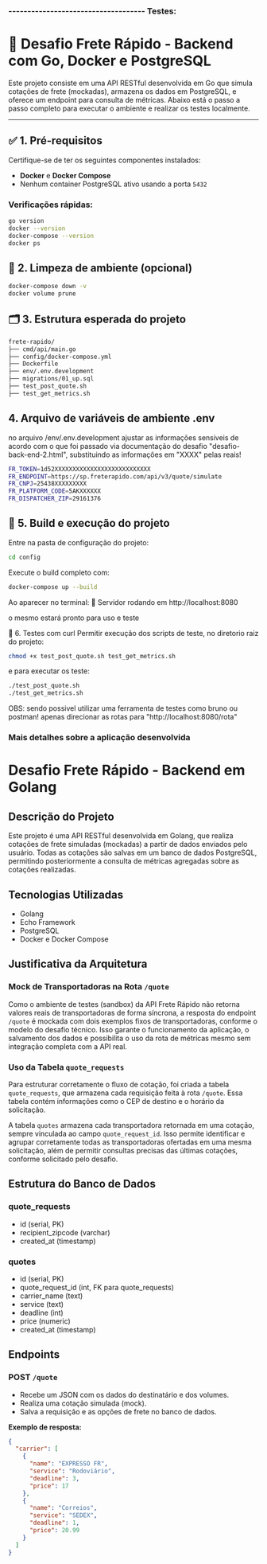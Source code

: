 ### ------------------------------------ Testes:

# 🚚 Desafio Frete Rápido - Backend com Go, Docker e PostgreSQL

Este projeto consiste em uma API RESTful desenvolvida em Go que simula cotações de frete (mockadas), armazena os dados em PostgreSQL, e oferece um endpoint para consulta de métricas. Abaixo está o passo a passo completo para executar o ambiente e realizar os testes localmente.

---

## ✅ 1. Pré-requisitos

Certifique-se de ter os seguintes componentes instalados:

- **Docker** e **Docker Compose**
- Nenhum container PostgreSQL ativo usando a porta `5432`

### Verificações rápidas:

```bash
go version
docker --version
docker-compose --version
docker ps
```
## 🧹 2. Limpeza de ambiente (opcional)

```bash
docker-compose down -v
docker volume prune
```

## 🗂️ 3. Estrutura esperada do projeto
```bash
frete-rapido/
├── cmd/api/main.go
├── config/docker-compose.yml
├── Dockerfile
├── env/.env.development
├── migrations/01_up.sql
├── test_post_quote.sh
├── test_get_metrics.sh
```


## 4. Arquivo de variáveis de ambiente .env
no arquivo /env/.env.development ajustar as informações sensiveis
de acordo com o que foi passado via documentação do desafio "desafio-back-end-2.html",
substituindo as informaçôes em "XXXX" pelas reais!
```bash
FR_TOKEN=1d52XXXXXXXXXXXXXXXXXXXXXXXXXXX
FR_ENDPOINT=https://sp.freterapido.com/api/v3/quote/simulate
FR_CNPJ=25438XXXXXXXXX
FR_PLATFORM_CODE=5AKXXXXXX
FR_DISPATCHER_ZIP=29161376
```


## 🐳 5. Build e execução do projeto

Entre na pasta de configuração do projeto:
```bash
cd config
```
Execute o build completo com:
```bash
docker-compose up --build
```
Ao aparecer no terminal:
🚀 Servidor rodando em http://localhost:8080

o mesmo estará pronto para uso e teste


🧪 6. Testes com curl
Permitir execução dos scripts de teste, no diretorio raiz do projeto:
```bash
chmod +x test_post_quote.sh test_get_metrics.sh
```
e para executar os teste:
```bash
./test_post_quote.sh
./test_get_metrics.sh
```

OBS: sendo possivel utilizar uma ferramenta de testes como bruno ou
postman!
apenas direcionar as rotas para "http://localhost:8080/rota"



### Mais detalhes sobre a aplicação desenvolvida

# Desafio Frete Rápido - Backend em Golang

## Descrição do Projeto

Este projeto é uma API RESTful desenvolvida em Golang, que realiza cotações de frete simuladas (mockadas) a partir de dados enviados pelo usuário. Todas as cotações são salvas em um banco de dados PostgreSQL, permitindo posteriormente a consulta de métricas agregadas sobre as cotações realizadas.

## Tecnologias Utilizadas

- Golang
- Echo Framework
- PostgreSQL
- Docker e Docker Compose

## Justificativa da Arquitetura

### Mock de Transportadoras na Rota `/quote`

Como o ambiente de testes (sandbox) da API Frete Rápido não retorna valores reais de transportadoras de forma síncrona, a resposta do endpoint `/quote` é mockada com dois exemplos fixos de transportadoras, conforme o modelo do desafio técnico. Isso garante o funcionamento da aplicação, o salvamento dos dados e possibilita o uso da rota de métricas mesmo sem integração completa com a API real.

### Uso da Tabela `quote_requests`

Para estruturar corretamente o fluxo de cotação, foi criada a tabela `quote_requests`, que armazena cada requisição feita à rota `/quote`. Essa tabela contém informações como o CEP de destino e o horário da solicitação.

A tabela `quotes` armazena cada transportadora retornada em uma cotação, sempre vinculada ao campo `quote_request_id`. Isso permite identificar e agrupar corretamente todas as transportadoras ofertadas em uma mesma solicitação, além de permitir consultas precisas das últimas cotações, conforme solicitado pelo desafio.

## Estrutura do Banco de Dados

### quote_requests

- id (serial, PK)
- recipient_zipcode (varchar)
- created_at (timestamp)

### quotes

- id (serial, PK)
- quote_request_id (int, FK para quote_requests)
- carrier_name (text)
- service (text)
- deadline (int)
- price (numeric)
- created_at (timestamp)

## Endpoints

### POST `/quote`

- Recebe um JSON com os dados do destinatário e dos volumes.
- Realiza uma cotação simulada (mock).
- Salva a requisição e as opções de frete no banco de dados.

**Exemplo de resposta:**
```json
{
  "carrier": [
    {
      "name": "EXPRESSO FR",
      "service": "Rodoviário",
      "deadline": 3,
      "price": 17
    },
    {
      "name": "Correios",
      "service": "SEDEX",
      "deadline": 1,
      "price": 20.99
    }
  ]
}













